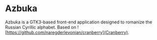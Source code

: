 # Azbuka

Azbuka is a GTK3-based front-end application designed to romanize the Russian Cyrillic alphabet.
Based on ![https://github.com/naregderlevonian/cranberry](Cranberry).

